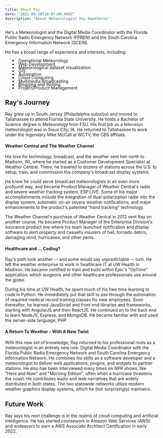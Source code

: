 ```yaml
---
title: About Ray
date: "2021-09-20T19:07:00.000Z"
description: "About Meteorologist Ray Hawthorne"
---
```

He's a Meteorologist and the Digital Media Coordinator with the Florida Public Radio Emergency Network (FPREN) and the South Carolina Emergency Information Network (SCEIN).

He has a broad range of experience and interests, including:
<ul style="list-style-position: inside; line-height: 80%">
    <li>Operational Meteorology</li>
    <li>Web Development</li>
    <li>Meteorological dataset visualization</li>
    <li>GIS</li>
    <li>Automation</li>
    <li>Cloud Computing</li>
    <li>Multimedia Broadcasting</li>
    <li>Blogging and Writing</li>
    <li>Project/Product Management</li>
</ul>

Ray's Journey
-------------
Ray grew up in South Jersey (Philadelphia suburbs) and moved to Tallahassee to attend Florida State University. He holds a Bachelor of Science degree in Meteorology from FSU. His first job as a television meteorologist was in Sioux City, IA. He returned to Tallahassee to work under the legendary Mike McCall at WCTV, the CBS affiliate.

#### Weather Central and The Weather Channel

His love for technology, broadcast, and the weather sent him north to Madison, WI, where he started as a Customer Development Specialist at Weather Central. There, he traveled to dozens of stations across the U.S. to setup, train, and commission the company's broadcast display systems.

He knew he could serve broadcast meteorologists in an even more profound way, and became Product Manager of Weather Central's radar and severe weather tracking system, ESP:LIVE. Some of his major accomplishments include the integration of dual-polarization radar into the display system, automatic on-air severe weather notifications, and major enhancements to the product's patented "hand tracking" technology.

The Weather Channel's purchase of Weather Central in 2012 sent Ray on another course. He became Product Manager of the Enterprise Division's insurance product line where his team launched notification and display software to alert property and casualty insurers of hail, tornado debris, damaging wind, hurricanes, and other perils.

#### Healthcare and ... Coding?

Ray's path took another -- and some would say unpredictable -- turn. He left the weather enterprise to work in healthcare IT at UW Health in Madison. He became certified to train and build within Epic's "OpTime" application, which surgeons and other healthcare professionals use around the globe.

During his time at UW Health, he spent much of his free time learning to code in Python. He immediately put that skill to use through the automation of required medical record training classes for new employees. Soon thereafter, he learned JavaScript and front end libraries and frameworks, starting with AngularJS and then ReactJS. He continued on to the back end to learn NodeJS, Express, and MongoDB. He became familiar with and used the server-side language, PHP.

#### A Return To Weather - With A New Twist

With this new set of knowledge, Ray returned to his professional roots as a meteorologist in an entirely new role: Digital Media Coordinator with the Florida Public Radio Emergency Network and South Carolina Emergency Information Network. He combines his skills as a software developer and a meteorologist to deliver web applications, plugins, and widgets to partner stations. He also has been interviewed many times on NPR shows, like "Here and Now" and "Morning Edition", often when a hurricane threatens the coast. He contributes audio and web narratives that are widely distributed in both states. The two statewide networks utilize modern weather graphics display systems, which he (not surprisingly) maintains.

Future Work
-----------
Ray says his next challenge is in the realms of cloud computing and artificial intelligence. He has started coursework in Amazon Web Services (AWS) and endeavors to earn a AWS Associate Architect Certification in early 2022.